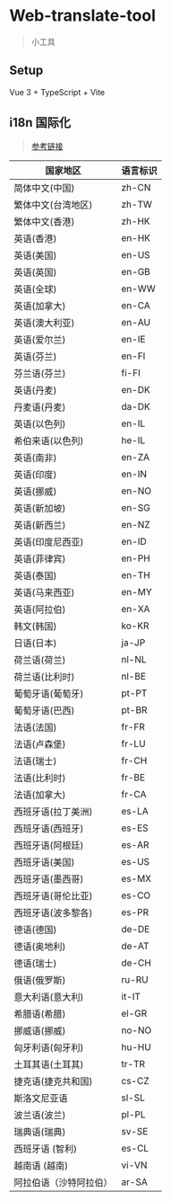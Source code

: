 # Web-translate-tool

> 小工具

## Setup

Vue 3 + TypeScript + Vite

## i18n 国际化

> [参考链接](https://baike.baidu.com/item/%E8%AF%AD%E8%A8%80%E4%BB%A3%E7%A0%81/6594123?fr=aladdin)

| 国家地区               | 语言标识 |
| ---------------------- | -------- |
| 简体中文(中国)         | zh-CN    |
| 繁体中文(台湾地区)     | zh-TW    |
| 繁体中文(香港)         | zh-HK    |
| 英语(香港)             | en-HK    |
| 英语(美国)             | en-US    |
| 英语(英国)             | en-GB    |
| 英语(全球)             | en-WW    |
| 英语(加拿大)           | en-CA    |
| 英语(澳大利亚)         | en-AU    |
| 英语(爱尔兰)           | en-IE    |
| 英语(芬兰)             | en-FI    |
| 芬兰语(芬兰)           | fi-FI    |
| 英语(丹麦)             | en-DK    |
| 丹麦语(丹麦)           | da-DK    |
| 英语(以色列)           | en-IL    |
| 希伯来语(以色列)       | he-IL    |
| 英语(南非)             | en-ZA    |
| 英语(印度)             | en-IN    |
| 英语(挪威)             | en-NO    |
| 英语(新加坡)           | en-SG    |
| 英语(新西兰)           | en-NZ    |
| 英语(印度尼西亚)       | en-ID    |
| 英语(菲律宾)           | en-PH    |
| 英语(泰国)             | en-TH    |
| 英语(马来西亚)         | en-MY    |
| 英语(阿拉伯)           | en-XA    |
| 韩文(韩国)             | ko-KR    |
| 日语(日本)             | ja-JP    |
| 荷兰语(荷兰)           | nl-NL    |
| 荷兰语(比利时)         | nl-BE    |
| 葡萄牙语(葡萄牙)       | pt-PT    |
| 葡萄牙语(巴西)         | pt-BR    |
| 法语(法国)             | fr-FR    |
| 法语(卢森堡)           | fr-LU    |
| 法语(瑞士)             | fr-CH    |
| 法语(比利时)           | fr-BE    |
| 法语(加拿大)           | fr-CA    |
| 西班牙语(拉丁美洲)     | es-LA    |
| 西班牙语(西班牙)       | es-ES    |
| 西班牙语(阿根廷)       | es-AR    |
| 西班牙语(美国)         | es-US    |
| 西班牙语(墨西哥)       | es-MX    |
| 西班牙语(哥伦比亚)     | es-CO    |
| 西班牙语(波多黎各)     | es-PR    |
| 德语(德国)             | de-DE    |
| 德语(奥地利)           | de-AT    |
| 德语(瑞士)             | de-CH    |
| 俄语(俄罗斯)           | ru-RU    |
| 意大利语(意大利)       | it-IT    |
| 希腊语(希腊)           | el-GR    |
| 挪威语(挪威)           | no-NO    |
| 匈牙利语(匈牙利)       | hu-HU    |
| 土耳其语(土耳其)       | tr-TR    |
| 捷克语(捷克共和国)     | cs-CZ    |
| 斯洛文尼亚语           | sl-SL    |
| 波兰语(波兰)           | pl-PL    |
| 瑞典语(瑞典)           | sv-SE    |
| 西班牙语 (智利)        | es-CL    |
| 越南语 (越南)          | vi-VN    |
| 阿拉伯语（沙特阿拉伯） | ar-SA    |
